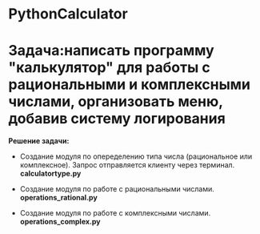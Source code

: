 # PythonCalculator

# Задача:**написать программу "калькулятор" для работы с рациональными и комплексными числами, организовать меню, добавив систему логирования**

**Решение задачи:**

* Создание модуля по опеределению типа числа (рациональное или комплексное). Запрос отправляется клиенту через терминал. **calculatortype.py**

* Создание модуля по работе с рациональными числами. **operations_rational.py**

* Создание модуля по работе с комплексными числами. **operations_complex.py**